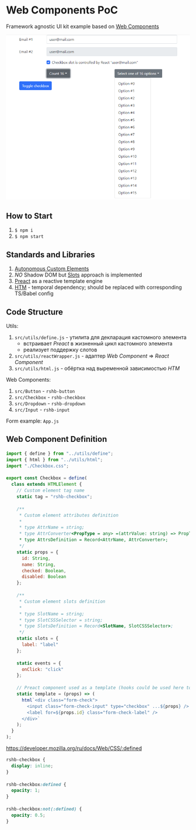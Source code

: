 # Web Components PoC

Framework agnostic UI kit example based on [Web Components](https://developer.mozilla.org/ru/docs/Web/Web_Components)

![App](app.png)

## How to Start

1. `$ npm i`
2. `$ npm start`

## Standards and Libraries

1. [Autonomous Custom Elements](https://developer.mozilla.org/ru/docs/Web/Web_Components/Using_custom_elements)
2. *NO* Shadow DOM but [Slots](https://developer.mozilla.org/en-US/docs/Web/Web_Components/Using_templates_and_slots#adding_flexibility_with_slots) approach is implemented
3. [Preact](https://preactjs.com/guide/v10/web-components/#app) as a reactive template engine
4. [HTM](https://github.com/developit/htm) - temporal dependency; should be replaced with corresponding TS/Babel config

## Code Structure

Utils:

1. `src/utils/define.js` - утилита для декларация кастомного элемента
    * встраивает *Preact* в жизненный цикл кастомного элемента
    * реализует поддержку слотов
2. `src/utils/reactWrapper.js` - адаптер *Web Component* => *React Component*
3. `src/utils/html.js` - обёртка над выременной зависимостью *HTM* 

Web Components:

1. `src/Button` - `rshb-button`
2. `src/Checkbox` - `rshb-checkbox`
3. `src/Dropdown` - `rshb-dropdown`
4. `src/Input` - `rshb-input`

Form example: `App.js`

## Web Component Definition

```js
import { define } from "../utils/define";
import { html } from "../utils/html";
import "./Checkbox.css";

export const Checkbox = define(
  class extends HTMLElement {
    // Custom element tag name
    static tag = "rshb-checkbox";

    /**
     * Custom element attributes definition
     * 
     * type AttrName = string;
     * type AttrConverter<PropType = any> =(attrValue: string) => PropType;
     * type AttrsDefinition = Record<AttrName, AttrConverter>;
     */
    static props = {
      id: String,
      name: String,
      checked: Boolean,
      disabled: Boolean
    };

    /**
     * Custom element slots definition
     * 
     * type SlotName = string;
     * type SlotCSSSelector = string;
     * type SlotsDefinition = Record<SlotName, SlotCSSSelector>;
     */
    static slots = {
      label: "label"
    };

    static events = {
      onClick: "click"
    };

    // Preact component used as a template (hooks could be used here to introduce some logic)
    static template = (props) => (
      html`<div class="form-check">
        <input class="form-check-input" type="checkbox" ...${props} />
        <label for=${props.id} class="form-check-label" />
      </div>`
    );
  }
);
```

https://developer.mozilla.org/ru/docs/Web/CSS/:defined

```css
rshb-checkbox {
  display: inline;
}

rshb-checkbox:defined {
  opacity: 1;
}

rshb-checkbox:not(:defined) {
  opacity: 0.5;
}
```

